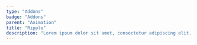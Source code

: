 ```yaml
---
type: "Addons"
badge: "Addons"
parent: "Animation"
title: "Ripple"
description: "Lorem ipsum dolor sit amet, consectetur adipiscing elit. Nunc tempus laoreet leo sit amet iaculis."
---
```


<demo>
  <demovanilla src="vanilla/addons/animation/ripple-demo">
  </demovanilla>
</demo>
